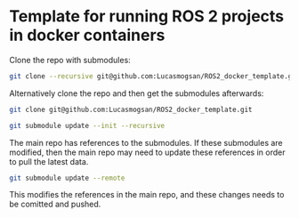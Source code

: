 # Template for running ROS 2 projects in docker containers

Clone the repo with submodules:
```bash
git clone --recursive git@github.com:Lucasmogsan/ROS2_docker_template.git
```

Alternatively clone the repo and then get the submodules afterwards:

```bash
git clone git@github.com:Lucasmogsan/ROS2_docker_template.git
```

```bash
git submodule update --init --recursive
```


The main repo has references to the submodules. If these submodules are modified, then the main repo may need to update these references in order to pull the latest data.
```bash
git submodule update --remote
```

This modifies the references in the main repo, and these changes needs to be comitted and pushed.